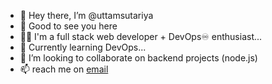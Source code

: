 - 👋 Hey there, I’m @uttamsutariya
- 🙏 Good to see you here
- 🧑‍💻 I'm a full stack web developer + DevOps♾️ enthusiast...
- 📝 Currently learning DevOps... 
- 💞️ I’m looking to collaborate on backend projects (node.js)
- 📫 reach me on [email](pateluttam171210@gmail.com)

<!---
uttamsutariya/uttamsutariya is a ✨ special ✨ repository because its `README.md` (this file) appears on your GitHub profile.
You can click the Preview link to take a look at your changes.
--->
